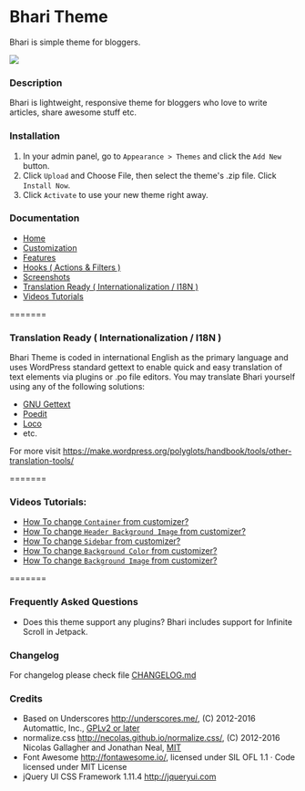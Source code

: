 # Bhari Theme

Bhari is simple theme for bloggers.

<img src="http://i.imgur.com/VSnC36H.jpg" />

### Description

Bhari is lightweight, responsive theme for bloggers who love to write articles, share awesome stuff etc.

### Installation

1. In your admin panel, go to `Appearance > Themes` and click the `Add New` button.
2. Click `Upload` and Choose File, then select the theme's .zip file. Click `Install Now`.
3. Click `Activate` to use your new theme right away.

### Documentation

- <a href="https://github.com//maheshwaghmare/bhari/wiki">Home</a>
- <a href="https://github.com//maheshwaghmare/bhari/wiki/Customization">Customization</a>
- <a href="https://github.com//maheshwaghmare/bhari/wiki/Features">Features</a>
- <a href="https://github.com//maheshwaghmare/bhari/wiki/Hooks-(-Actions-&amp;-Filters-)">Hooks ( Actions &amp; Filters )</a>
- <a href="https://github.com//maheshwaghmare/bhari/wiki/Screenshots">Screenshots</a>
- <a href="https://github.com/maheshwaghmare/bhari/wiki/Translation-Ready">Translation Ready ( Internationalization / I18N )</a>
- <a href="https://github.com/maheshwaghmare/bhari/wiki/Video-Tutorials">Videos Tutorials</a>

=======


### Translation Ready ( Internationalization / I18N )

Bhari Theme is coded in international English as the primary language and uses WordPress standard gettext to enable
quick and easy translation of text elements via plugins or .po file editors.
You may translate Bhari yourself using any of the following solutions:

- <a href="https://make.wordpress.org/polyglots/handbook/tools/gettext/">GNU Gettext</a>
- <a href="https://make.wordpress.org/polyglots/handbook/tools/poedit/">Poedit</a>
- <a href="https://localise.biz/free/poeditor">Loco</a>
- etc.

For more visit https://make.wordpress.org/polyglots/handbook/tools/other-translation-tools/

=======

### Videos Tutorials:

- <a href="https://github.com/maheshwaghmare/bhari/wiki/Video-Tutorials/#user-content--how-to-change-container-from-customizer">How To change `Container` from customizer?</a>
- <a href="https://github.com/maheshwaghmare/bhari/wiki/Video-Tutorials/#user-content--how-to-change-header-background-image-from-customizer">How To change `Header Background Image` from customizer?</a>
- <a href="https://github.com/maheshwaghmare/bhari/wiki/Video-Tutorials/#user-content--how-to-change-sidebar-from-customizer">How To change `Sidebar` from customizer?</a>
- <a href="https://github.com/maheshwaghmare/bhari/wiki/Video-Tutorials/#user-content--how-to-change-background-color-from-customizer">How To change `Background Color` from customizer?</a>
- <a href="https://github.com/maheshwaghmare/bhari/wiki/Video-Tutorials/#user-content--how-to-change-background-image-from-customizer">How To change `Background Image` from customizer?</a>

=======

### Frequently Asked Questions

- Does this theme support any plugins?
Bhari includes support for Infinite Scroll in Jetpack.

### Changelog

For changelog please check file <a href="https://github.com/maheshwaghmare/bhari/blob/master/CHANGELOG.md">CHANGELOG.md</a>

### Credits

* Based on Underscores http://underscores.me/, (C) 2012-2016 Automattic, Inc., [GPLv2 or later](https://www.gnu.org/licenses/gpl-2.0.html)
* normalize.css http://necolas.github.io/normalize.css/, (C) 2012-2016 Nicolas Gallagher and Jonathan Neal, [MIT](http://opensource.org/licenses/MIT)
* Font Awesome http://fontawesome.io/, licensed under SIL OFL 1.1 · Code licensed under MIT License 
* jQuery UI CSS Framework 1.11.4 http://jqueryui.com
